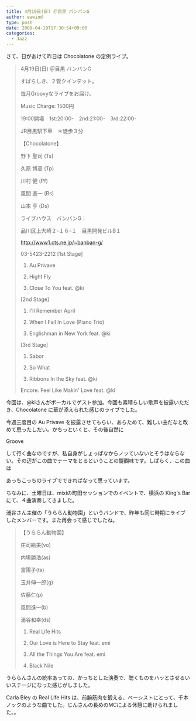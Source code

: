 ```yaml
---
title: 4月19日(日) ＠目黒 バンバンG
author: eawind
type: post
date: 2009-04-19T17:30:54+09:00
categories:
  - Jazz
---
```

さて、日があけて昨日は Chocolatone の定例ライブ。

> 4月19日(日) ＠目黒 バンバンG
>
> すばらしき、２管クインテット。
>   
> 毎月Groovyなライブをお届け。
>
> Music Charge: 1500円
>   
> 19:00開場　1st:20:00-　2nd:21:00-　3rd:22:00-
>   
> JR目黒駅下車　＊徒歩３分
>
> 【Chocolatone】
>   
> 野下 聖司 (Ts)
>   
> 久原 博高 (Tp)
>   
> 川村 健 (Pf)
>   
> 風間 進一 (Bs)
>   
> 山本 亨 (Ds)
>
> ライブハウス　バンバンG：
>   
> 品川区上大崎２-１６-１　目黒開発ビルB１
>   
> http://www1.cts.ne.jp/~banban-g/
>   
> 03-5423-2212
> [1st Stage]
>   
> 1. Au Privave
>   
> 2. Hight Fly
>   
> 3. Close To You feat. @ki
>
> [2nd Stage]
>   
> 1. I'll Remember April
>   
> 2. When I Fall In Love (Piano Trio)
>   
> 3. Englishman in New York feat. @ki
>
> [3rd Stage]
>   
> 1. Sabor
>   
> 2. So What
>   
> 3. Ribbons In the Sky feat. @ki
>
> Encore. Feel Like Makin' Love feat. @ki

今回は、@kiさんがボーカルでゲスト参加。今回も素晴らしい歌声を披露いただき、Chocolatone に華が添えられた感じのライブでした。

今週三度目の Au Privave を披露させてもらい、あらためて、難しい曲だなと改めて思ったしだい。かちっといくと、その後自然に

Groove

して行く曲なのですが、私自身がしょっぱなからノッていないとそうはならない。その辺がこの曲でテーマをとるということの醍醐味です。しばらく、この曲は

あっちこっちのライブでできればなって思っています。

ちなみに、土曜日は、mixiの町田セッションでのイベントで、横浜の King's Bar にて、４曲演奏してきました。

浦谷さん主催の「うららん動物園」というバンドで、昨年も同じ時期にライブしたメンバーです。また再会って感じでしたね。

> 【うららん動物園】
>   
> 庄司絵美(vo)
>   
> 内場勝浩(as)
>   
> 富陽子(ts)
>   
> 玉井伸一郎(g)
>   
> 佐藤仁(p)
>   
> 風間進一(b)
>   
> 浦谷和幸(ds)
>
> 1. Real Life Hits
>
> 2. Our Love is Here to Stay feat. emi
>
> 3. All the Things You Are feat. emi
>
> 4. Black Nile

うららんさんの統率あっての、かっちとした演奏で、聴くものをハッとさせるいいステージになった感じがしました。

Carla Bley の Real Life Hits は、前腕筋肉を鍛える、ベーシストにとって、千本ノックのような曲でした。じんさんの長めのMCによる休憩に助けられました。。
